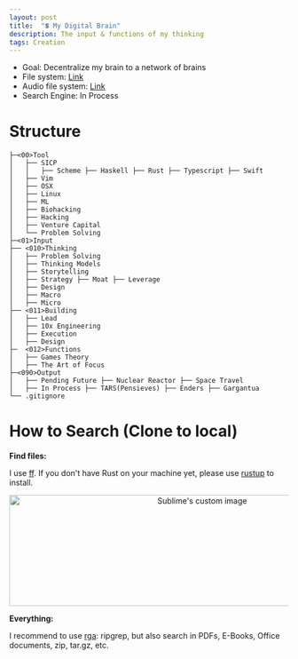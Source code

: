 ```yaml
---
layout: post
title:  "💲 My Digital Brain"
description: The input & functions of my thinking
tags: Creation
---
```


- Goal: Decentralize my brain to a network of brains
- File system: [Link](https://github.com/allenleein/knowledge-base)
- Audio file system: [Link](http://www.ab0ve.co/2030/01/02/audio.html)
- Search Engine: In Process



# Structure

```
├─<00>Tool
│   ├── SICP
│   │   ├── Scheme ├── Haskell ├── Rust ├── Typescript ├── Swift
│   ├── Vim
│   ├── OSX 
│   ├── Linux
│   ├── ML
│   ├── Biohacking
│   ├── Hacking
│   ├── Venture Capital
│   └── Problem Solving
├─<01>Input
├── <010>Thinking
│   ├── Problem Solving 
│   ├── Thinking Models
│   ├── Storytelling
│   ├── Strategy ├── Moat ├── Leverage
│   ├── Design
│   ├── Macro
│   ├── Micro
├── <011>Building
│   ├── Lead
│   ├── 10x Engineering
│   ├── Execution
│   ├── Design
├─  <012>Functions
│   ├── Games Theory
│   ├── The Art of Focus
├─<090>Output
│   ├── Pending Future ├── Nuclear Reactor ├── Space Travel
│   ├── In Process ├── TARS(Pensieves) ├── Enders ├── Gargantua
└── .gitignore

```

# How to Search (Clone to local)

**Find files:**

I use [ff](https://github.com/vishaltelangre/ff). If you don't have Rust on your machine yet, please use [rustup](https://doc.rust-lang.org/book/ch01-01-installation.html) to install.

<p align="center">
  <img width="680" height="200" src="https://i.imgur.com/MtU3suN.jpg" alt="Sublime's custom image"/>
</p>

**Everything:**

I recommend to use [rga](https://github.com/phiresky/ripgrep-all): ripgrep, but also search in PDFs, E-Books, Office documents, zip, tar.gz, etc.

<center><script id="asciicast-337203" src="https://asciinema.org/a/337203.js" async></script></center>

